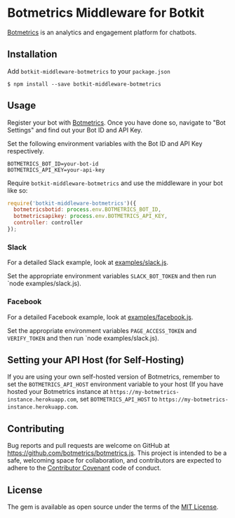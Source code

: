 # Botmetrics Middleware for Botkit

[Botmetrics](https://www.getbotmetrics.com) is an analytics and
engagement platform for chatbots.

## Installation

Add `botkit-middleware-botmetrics` to your `package.json`

```
$ npm install --save botkit-middleware-botmetrics
```

## Usage

Register your bot with
[Botmetrics](https://getbotmetrics.com). Once you have done so, navigate to "Bot Settings" and find out your Bot ID and API Key.

Set the following environment variables with the Bot ID and API
Key respectively.

```
BOTMETRICS_BOT_ID=your-bot-id
BOTMETRICS_API_KEY=your-api-key
```

Require `botkit-middleware-botmetrics` and use the middleware in your bot like so:

```javascript
require('botkit-middleware-botmetrics')({
  botmetricsbotid: process.env.BOTMETRICS_BOT_ID,
  botmetricsapikey: process.env.BOTMETRICS_API_KEY,
  controller: controller
});
```

### Slack

For a detailed Slack example, look at
[examples/slack.js](examples/slack.js).

Set the appropriate environment variables `SLACK_BOT_TOKEN` and then run
`node examples/slack.js).

### Facebook

For a detailed Facebook example, look at
[examples/facebook.js](examples/facebook.js).

Set the appropriate environment variables `PAGE_ACCESS_TOKEN` and `VERIFY_TOKEN` and then run `node examples/slack.js).

## Setting your API Host (for Self-Hosting)

If you are using your own self-hosted version of Botmetrics, remember to
set the `BOTMETRICS_API_HOST` environment variable to your host (If you
have hosted your Botmetrics instance at
`https://my-botmetrics-instance.herokuapp.com`, set
`BOTMETRICS_API_HOST` to `https://my-botmetrics-instance.herokuapp.com`.

## Contributing

Bug reports and pull requests are welcome on GitHub at https://github.com/botmetrics/botmetrics.js. This project is intended to be a safe, welcoming space for collaboration, and contributors are expected to adhere to the [Contributor Covenant](http://contributor-covenant.org) code of conduct.

## License

The gem is available as open source under the terms of the [MIT License](http://opensource.org/licenses/MIT).

